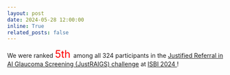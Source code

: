 ```yaml
---
layout: post
date: 2024-05-28 12:00:00
inline: True
related_posts: false
---
```

We were ranked <font size=5 color=RED> 5th </font> among all 324 participants in the <a href='https://justraigs.grand-challenge.org/'> Justified Referral in AI Glaucoma Screening (JustRAIGS) challenge</a> at <a href='https://biomedicalimaging.org/2024/'> ISBI 2024 </a>!
